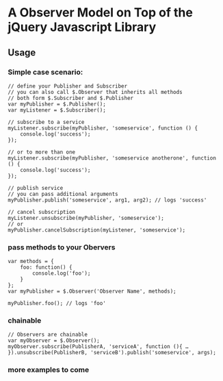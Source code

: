 # A Observer Model on Top of the jQuery Javascript Library
## Usage

### Simple case scenario:

    // define your Publisher and Subscriber
	// you can also call $.Observer that inherits all methods 
	// both form $.Subscriber and $.Publisher
	var myPublisher = $.Publisher();
	var myListener = $.Subscriber();

	// subscribe to a service	
	myListener.subscribe(myPublisher, 'someservice', function () {
		console.log('success');
    });

	// or to more than one	
	myListener.subscribe(myPublisher, 'someservice anotherone', function () {
		console.log('success');
    });

	// publish service	
	// you can pass additional arguments
	myPublisher.publish('someservice', arg1, arg2); // logs 'success'

	// cancel subscription
	myListener.unsubscribe(myPublisher, 'someservice');
	// or
	myPublisher.cancelSubscription(myListener, 'someservice');

### pass methods to your Obervers
	var methods = {
		foo: function() {
			console.log('foo');
		}
	};
	var myPublisher = $.Observer('Observer Name', methods);

	myPublisher.foo(); // logs 'foo'

### chainable

	// Observers are chainable
	var myObserver = $.Observer();	
	myObserver.subscribe(PublisherA, 'serviceA', function (){ … }).unsubscribe(PublisherB, 'serviceB').publish('someservice', args);
	

### more examples to come	
	
